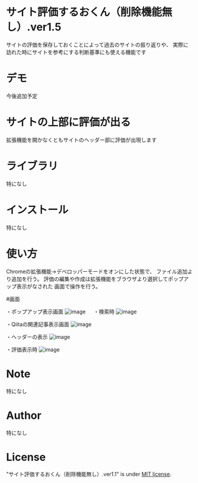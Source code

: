 # サイト評価するおくん（削除機能無し）.ver1.5
 
サイトの評価を保存しておくことによって過去のサイトの振り返りや、
実際に訪れた時にサイトを参考にする判断基準にも使える機能です
 
# デモ
 
今後追加予定
 
# サイトの上部に評価が出る
 
拡張機能を開かなくともサイトのヘッダー部に評価が出現します
 
# ライブラリ
 
特になし

# インストール
 
特になし
 
# 使い方
 
Chromeの拡張機能→デベロッパーモードをオンにした状態で、
ファイル追加より追加を行う。
評価の編集や作成は拡張機能をブラウザより選択してポップアップ表示がなされた
画面で操作を行う。

#画面

・ポップアップ表示画面
![image](https://user-images.githubusercontent.com/98086140/183587843-07eeca9b-e2ec-4fc7-bf90-00f1992b078c.png)
　
・検索時
![image](https://user-images.githubusercontent.com/98086140/183588019-e87de594-3f44-49c8-824e-a8f7d5131c84.png)

・Qiitaの関連記事表示画面
![image](https://user-images.githubusercontent.com/98086140/183588133-70d6f752-a6be-426a-92de-dfdb8a09cffc.png)

・ヘッダーの表示
![image](https://user-images.githubusercontent.com/98086140/183588224-92214423-6ebe-43d6-9fcb-6c5264122525.png)

・評価表示時
![image](https://user-images.githubusercontent.com/98086140/183588675-fbc9ca10-0a71-48b3-a05a-571cdad0120b.png)

# Note
 
特になし
 
# Author
 
特になし

 
# License

 
"サイト評価するおくん（削除機能無し）.ver1.1" is under [MIT license](https://en.wikipedia.org/wiki/MIT_License).

 
